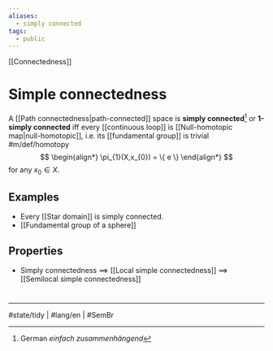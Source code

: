 ```yaml
---
aliases:
  - simply connected
tags:
  - public
---
```

[[Connectedness]]
# Simple connectedness

A [[Path connectedness|path-connected]] space is **simply connected**[^einfach] or **1-simply connected** iff every [[continuous loop]] is [[Null-homotopic map|null-homotopic]], i.e. its [[fundamental group]] is trivial #m/def/homotopy 
$$
\begin{align*}
\pi_{1}(X,x_{0}) = \{ e \}
\end{align*}
$$
for any $x_{0} \in X$.

[^einfach]: German _einfach zusammenhängend_

## Examples

- Every [[Star domain]] is simply connected.
- [[Fundamental group of a sphere]]

## Properties

- Simply connectedness $\implies$ [[Local simple connectedness]] $\implies$ [[Semilocal simple connectedness]]

#
---
#state/tidy | #lang/en | #SemBr
